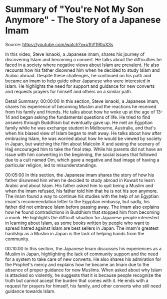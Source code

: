 # Summary of "You're Not My Son Anymore" - The Story of a Japanese Imam

Source: https://youtube.com/watch?v=u1hY190uX3s

In this video, Steve Isnaoki, a Japanese imam, shares his journey of discovering Islam and becoming a convert. He talks about the difficulties he faced in a society where negative views about Islam are prevalent. He also recounts how his father disowned him when he decided to study Islam and Arabic abroad. Despite these challenges, he continued on his path and became an imam to help guide other Japanese who were interested in Islam. He highlights the need for support and guidance for new converts and requests prayers for himself and others on a similar path.

Detail Summary: 
00:00:00
In this section, Steve Isnaoki, a Japanese imam, shares his experience of becoming Muslim and the reactions he received from his family and friends. He talks about how he woke up at the age of 13-14 and began asking the fundamental questions of life. He tried to find answers through Buddhism but eventually gave up. He met an Egyptian family while he was exchange student in Melbourne, Australia, and that's when his biased view of Islam began to melt away. He talks about how after embracing Islam, he was worried about how he would be viewed by society in Japan, but watching the film about Malcolm X and seeing the scenery of Hajj encouraged him to take the final step. While his parents did not have an issue with him converting in the beginning, the social issues that followed due to a cult named Om, which gave a negative and bad image of having a particular religion, led to misunderstandings.

00:05:00
In this section, the Japanese imam shares the story of how his father disowned him when he decided to study abroad in Kuwait to learn Arabic and about Islam. His father asked him to quit being a Muslim and when the imam refused, his father told him that he is not his son anymore. The imam found a way to continue his studies with the help of an Egyptian imam's recommendation letter to the Egyptian embassy, but sadly, his father did not embrace Islam before passing away. The imam also explains how he found contradictions in Buddhism that stopped him from becoming a monk. He highlights the difficult situation for Japanese people interested in learning about Islam, as some books written by people who want to spread hatred against Islam are best sellers in Japan. The imam's greatest hardship as a Muslim in Japan is the lack of helping hands from the community.

00:10:00
In this section, the Japanese Imam discusses his experiences as a Muslim in Japan, highlighting the lack of community support and the need for a system to take care of new converts. He also shares his admiration for the Prophet's mercy and explains how he became an Imam due to the absence of proper guidance for new Muslims. When asked about why Islam is attacked so violently, he suggests that it is because people recognize the truth but cannot accept the burden that comes with it. He ends with a request for prayers for himself, his family, and other converts who still need guidance towards Islam.

